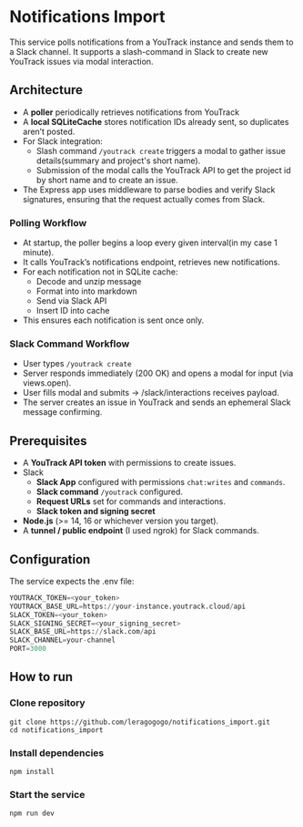 # Notifications Import
This service polls notifications from a YouTrack instance and sends them to a Slack channel.
It supports a slash-command in Slack to create new YouTrack issues via modal interaction.

## Architecture
- A **poller** periodically retrieves notifications from YouTrack
- A **local SQLiteCache** stores notification IDs already sent, so duplicates aren’t posted.
- For Slack integration:
    - Slash command `/youtrack create` triggers a modal to gather issue details(summary and project's short name).
    - Submission of the modal calls the YouTrack API to get the project id by short name and to create an issue.
- The Express app uses middleware to parse bodies and verify Slack signatures, ensuring that the request actually comes from Slack.

### Polling Workflow
- At startup, the poller begins a loop every given interval(in my case 1 minute).
- It calls YouTrack’s notifications endpoint, retrieves new notifications.
- For each notification not in SQLite cache:
    - Decode and unzip message
    - Format into into markdown
    - Send via Slack API
    - Insert ID into cache
- This ensures each notification is sent once only.

### Slack Command Workflow
- User types `/youtrack create`
- Server responds immediately (200 OK) and opens a modal for input (via views.open).
- User fills modal and submits → /slack/interactions receives payload.
- The server creates an issue in YouTrack and sends an ephemeral Slack message confirming.


## Prerequisites
- A **YouTrack API token** with permissions to create issues.
- Slack
  - **Slack App** configured with permissions `chat:writes` and `commands`.
  - **Slack command** `/youtrack` configured.
  - **Request URLs** set for commands and interactions.
  - **Slack token and signing secret**
- **Node.js** (>= 14, 16 or whichever version you target).
- A **tunnel / public endpoint** (I used ngrok) for Slack commands.

## Configuration
The service expects the .env file:

```python
YOUTRACK_TOKEN=<your_token>
YOUTRACK_BASE_URL=https://your-instance.youtrack.cloud/api
SLACK_TOKEN=<your_token>
SLACK_SIGNING_SECRET=<your_signing_secret>
SLACK_BASE_URL=https://slack.com/api
SLACK_CHANNEL=your-channel
PORT=3000
```

## How to run

### Clone repository
```console
git clone https://github.com/leragogogo/notifications_import.git
cd notifications_import
```

### Install dependencies
```console
npm install
```

### Start the service
```console
npm run dev
```
